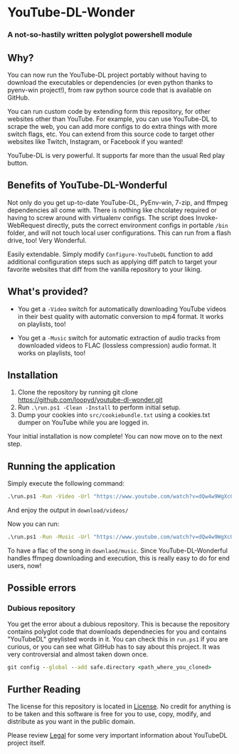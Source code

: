 # YouTube-DL-Wonder
### A not-so-hastily written polyglot powershell module

## Why?

You can now run the YouTube-DL project portably without having to download the executables or dependencies (or even python thanks to pyenv-win project!), from raw python source code that is available on GitHub.

You can run custom code by extending form this repository, for other websites other than YouTube.  For example, you can use YouTube-DL to scrape the web, you can add more configs to do extra things with more switch flags, etc.  You can extend from this source code to target other websites like Twitch, Instagram, or Facebook if you wanted!

YouTube-DL is very powerful.  It supports far more than the usual Red play button.

## Benefits of YouTube-DL-Wonderful

Not only do you get up-to-date YouTube-DL, PyEnv-win, 7-zip, and ffmpeg dependencies all come with.  There is nothing like chcolatey required or having to screw around with virtualenv configs.  The script does Invoke-WebRequest directly, puts the correct environment configs in portable ``/bin`` folder, and will not touch local user configurations.  This can run from a flash drive, too!  Very Wonderful.

Easily extendable.  Simply modify ``Configure-YouTubeDL`` function to add additional configuration steps such as applying diff patch to target your favorite websites that diff from the vanilla repository to your liking.

## What's provided?

- You get a ``-Video`` switch for automatically downloading YouTube videos in their best quality with automatic conversion to mp4 format.  It works on playlists, too! 

- You get a ``-Music`` switch for automatic extraction of audio tracks from downloaded videos to FLAC (lossless compression) audio format.  It works on playlists, too! 

## Installation

1.  Clone the repository by running git clone https://github.com/loopyd/youtube-dl-wonder.git
2.  Run ``.\run.ps1 -Clean -Install`` to perform initial setup.  
3.  Dump your cookies into ``src/cookiebundle.txt`` using a cookies.txt dumper on YouTube while you are logged in.

Your initial installation is now complete!  You can now move on to the next step.

## Running the application

Simply execute the following command:

```cmd
.\run.ps1 -Run -Video -Url "https://www.youtube.com/watch?v=dQw4w9WgXcQ"
```

And enjoy the output in ``download/videos/``

Now you can run:

```cmd
.\run.ps1 -Run -Music -Url "https://www.youtube.com/watch?v=dQw4w9WgXcQ"
```

To have a flac of the song in ``downlaod/music``.  Since YouTube-DL-Wonderful handles ffmpeg downloading and execution, this is really easy to do for end users, now!

## Possible errors

### Dubious repository

You get the error about a dubious repository.  This is because the repository contains polyglot code that downloads dependnecies for you and contains "YouTubeDL" greylisted words in it.  You can check this in ``run.ps1`` if you are curious, or you can see what GitHub has to say about this project.  It was very controversial and almost taken down once.

```cmd
git config --global --add safe.directory <path_where_you_cloned>
```

## Further Reading

The license for this repository is located in [License](./LICENSE.md).  No credit for anything is to be taken and this software is free for you to use, copy, modify, and distribute as you want in the public domain.

Please review [Legal](./LEGAL.md) for some very important information about YouTubeDL project itself.